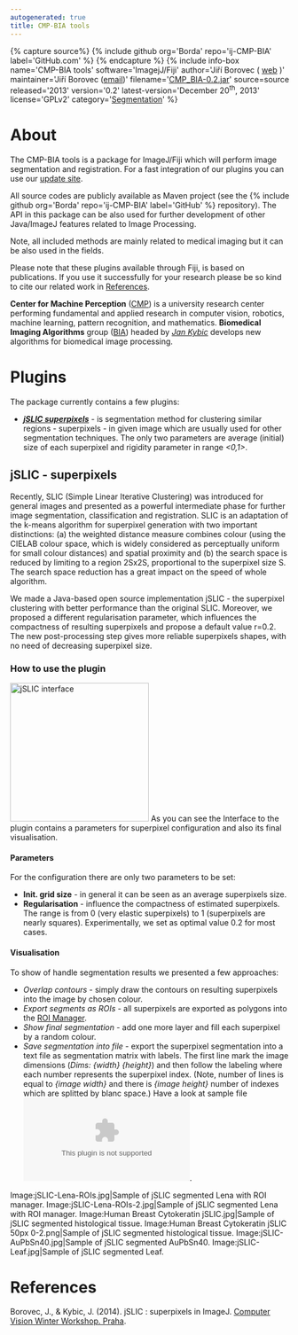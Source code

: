 ```yaml
---
autogenerated: true
title: CMP-BIA tools
---
```


{% capture source%}
{% include github org='Borda' repo='ij-CMP-BIA' label='GitHub.com' %}
{% endcapture %}
{% include info-box name='CMP-BIA tools'
software='ImagejJ/Fiji'
author='Jiří Borovec ( [web](http://cmp.felk.cvut.cz/~borovji3/) )'
maintainer='Jiří Borovec ([email](mailto:jiri.borovec(at)fel.cvut.cz))'
filename='[CMP\_BIA-0.2.jar](http://sites.imagej.net/CMP-BIA/plugins/)'
source=source released='2013'
version='0.2'
latest-version='December 20<sup>th</sup>, 2013'
license='GPLv2'
category='[Segmentation](Category_Segmentation)'
%}

# About

The CMP-BIA tools is a package for ImageJ/Fiji which will perform image segmentation and registration. For a fast integration of our plugins you can use our [update site](http://sites.imagej.net/CMP-BIA/).

All source codes are publicly available as Maven project (see the {% include github org='Borda' repo='ij-CMP-BIA' label='GitHub' %} repository). The API in this package can be also used for further development of other Java/ImageJ features related to Image Processing.

Note, all included methods are mainly related to medical imaging but it can be also used in the fields.

Please note that these plugins available through Fiji, is based on publications. If you use it successfully for your research please be so kind to cite our related work in [References](#References).

**Center for Machine Perception** ([CMP](http://cmp.felk.cvut.cz)) is a university research center performing fundamental and applied research in computer vision, robotics, machine learning, pattern recognition, and mathematics. **Biomedical Imaging Algorithms** group ([BIA](http://www.fel.cvut.cz/vv/tymy/mip.html)) headed by *[Jan Kybic](http://cmp.felk.cvut.cz/~kybic/)* develops new algorithms for biomedical image processing.

# Plugins

The package currently contains a few plugins:

-   ***[jSLIC superpixels](#jSLIC_-_superpixels)*** - is segmentation method for clustering similar regions - superpixels - in given image which are usually used for other segmentation techniques. The only two parameters are average (initial) size of each superpixel and rigidity parameter in range *&lt;0,1&gt;*.

## jSLIC - superpixels

Recently, SLIC (Simple Linear Iterative Clustering) was introduced for general images and presented as a powerful intermediate phase for further image segmentation, classification and registration. SLIC is an adaptation of the k-means algorithm for superpixel generation with two important distinctions: (a) the weighted distance measure combines colour (using the CIELAB colour space, which is widely considered as perceptually uniform for small colour distances) and spatial proximity and (b) the search space is reduced by limiting to a region 2Sx2S, proportional to the superpixel size S. The search space reduction has a great impact on the speed of whole algorithm.

We made a Java-based open source implementation jSLIC - the superpixel clustering with better performance than the original SLIC. Moreover, we proposed a different regularisation parameter, which influences the compactness of resulting superpixels and propose a default value r=0.2. The new post-processing step gives more reliable superpixels shapes, with no need of decreasing superpixel size.

### How to use the plugin

<img src="/media/fiji-jslic-gui.jpg" title="fig:jSLIC interface" width="250" alt="jSLIC interface" /> As you can see the Interface to the plugin contains a parameters for superpixel configuration and also its final visualisation.

#### Parameters

For the configuration there are only two parameters to be set:

-   **Init. grid size** - in general it can be seen as an average superpixels size.
-   **Regularisation** - influence the compactness of estimated superpixels. The range is from 0 (very elastic superpixels) to 1 (superpixels are nearly squares). Experimentally, we set as optimal value 0.2 for most cases.

#### Visualisation

To show of handle segmentation results we presented a few approaches:

-   *Overlap contours* - simply draw the contours on resulting superpixels into the image by chosen colour.
-   *Export segments as ROIs* - all superpixels are exported as polygons into the [ROI Manager](/ij/plugins/roi-manager-tools/index.html).
-   *Show final segmentation* - add one more layer and fill each superpixel by a random colour.
-   *Save segmentation into file* - export the superpixel segmentation into a text file as segmentation matrix with labels. The first line mark the image dimensions (*Dims: {width} {height}*) and then follow the labeling where each number represents the superpixel index. (Note, number of lines is equal to *{image width}* and there is *{image height}* number of indexes which are splitted by blanc space.) Have a look at sample file ![ jSLIC-AuPbSn40](/media/jslic-aupbsn40.zip "fig: jSLIC-AuPbSn40").

Image:jSLIC-Lena-ROIs.jpg\|Sample of jSLIC segmented Lena with ROI manager. Image:jSLIC-Lena-ROIs-2.jpg\|Sample of jSLIC segmented Lena with ROI manager. Image:Human Breast Cytokeratin jSLIC.jpg\|Sample of jSLIC segmented histological tissue. Image:Human Breast Cytokeratin jSLIC 50px 0-2.png\|Sample of jSLIC segmented histological tissue. Image:jSLIC-AuPbSn40.jpg\|Sample of jSLIC segmented AuPbSn40. Image:jSLIC-Leaf.jpg\|Sample of jSLIC segmented Leaf.

# References

Borovec, J., & Kybic, J. (2014). jSLIC : superpixels in ImageJ. [Computer Vision Winter Workshop. Praha](http://cmp.felk.cvut.cz/cvww2014/index.html).
